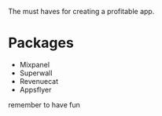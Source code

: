 The must haves for creating a profitable app. 

# Packages
- Mixpanel
- Superwall
- Revenuecat
- Appsflyer

remember to have fun
